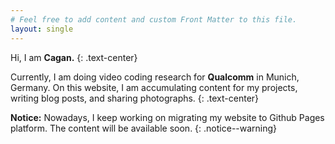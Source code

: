 ```yaml
---
# Feel free to add content and custom Front Matter to this file.
layout: single
---
```



Hi, I am **Cagan.**
{: .text-center}

Currently, I am doing video coding research for **Qualcomm** in Munich, Germany. On this website, I am accumulating content for my projects,
writing blog posts, and sharing photographs.
{: .text-center}

**Notice:** Nowadays, I keep working on migrating my website to Github Pages platform. The content will be available soon.
{: .notice--warning}
